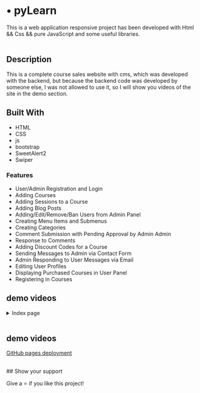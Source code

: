 # • pyLearn
This is a web application responsive project has been developed with Html && Css && pure JavaScript and some useful libraries.
<br/>
<br/>


## Description
This is a complete course sales website with cms, which was developed with the backend, but because the backend code was developed by someone else, I was not allowed to use it, so I will show you videos of the site in the demo section.
<br/>

## Built With
- HTML
- CSS
- js
- bootstrap
- SweetAlert2
- Swiper

### Features 

- User/Admin Registration and Login
- Adding Courses
- Adding Sessions to a Course
- Adding Blog Posts
- Adding/Edit/Remove/Ban Users from Admin Panel
- Creating Menu Items and Submenus
- Creating Categories
- Comment Submission with Pending Approval by Admin Admin
- Response to Comments
- Adding Discount Codes for a Course
- Sending Messages to Admin via Contact Form
- Admin Responding to User Messages via Email
- Editing User Profiles
- Displaying Purchased Courses in User Panel
- Registering in Courses



## demo videos

<details>
  <summary>Index page</summary>
  
  [index page on google drive](https://drive.google.com/file/d/17DsVzPqNN_P1SZKdOkLp4-2tA5d7pO4j/view?usp=sharing)
</details>

<br/>

## demo videos
[GitHub pages deployment](https://paikane.github.io/pylearn/)

<br/>
## Show your support

Give a ⭐️ if you like this project!
